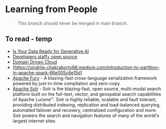 # Learning from People

> This branch should never be merged in main branch.

## To read - temp

* [Is Your Data Ready for Generative AI](https://www.dataversity.net/is-your-data-ready-for-generative-ai/)
* [Developers staff+ open source](https://www.infoq.com/articles/developers-staff-plus-open-source)
* [Domain Driven Cloud](https://www.infoq.com/articles/domain-driven-cloud)
* [https://oindrila-chakraborty88.medium.com/introduction-to-partition-in-apache-spark-66e005c6e15d]
* [Apache Fury](https://fury.apache.org/) - A blazing-fast cross-language serialization framework powered by just-in-time compilation and zero-copy
* [Apache Solr](https://solr.apache.org/) - Solr is the blazing-fast, open source, multi-modal search platform built on the full-text, vector, and geospatial search capabilities of Apache Lucene™. Solr is highly reliable, scalable and fault tolerant, providing distributed indexing, replication and load-balanced querying, automated failover and recovery, centralized configuration and more. Solr powers the search and navigation features of many of the world's largest internet sites.
